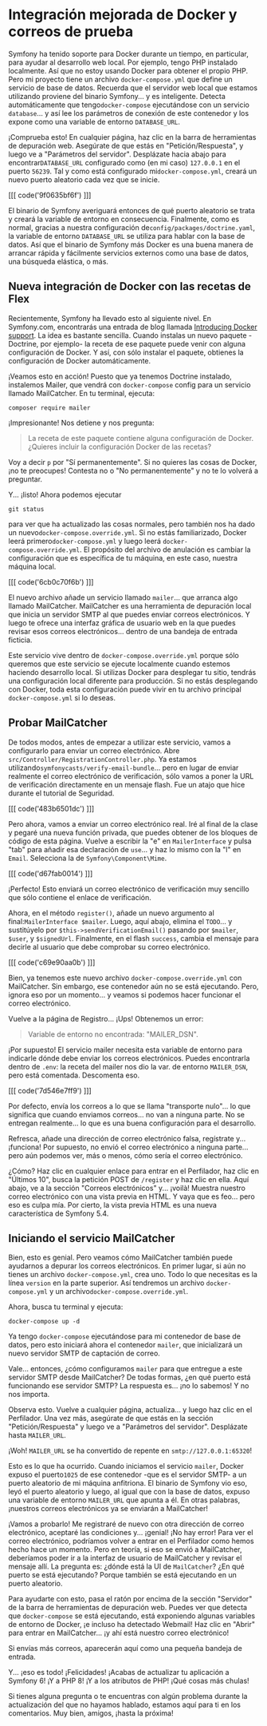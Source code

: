 # Integración mejorada de Docker y correos de prueba

Symfony ha tenido soporte para Docker durante un tiempo, en particular, para ayudar al desarrollo web local. Por ejemplo, tengo PHP instalado localmente. Así que no estoy usando Docker para obtener el propio PHP. Pero mi proyecto tiene un archivo `docker-compose.yml` que define un servicio de base de datos. Recuerda que el servidor web local que estamos utilizando proviene del binario Symfony... y es inteligente. Detecta automáticamente que tengo`docker-compose` ejecutándose con un servicio `database`... y así lee los parámetros de conexión de este contenedor y los expone como una variable de entorno `DATABASE_URL`.

¡Comprueba esto! En cualquier página, haz clic en la barra de herramientas de depuración web. Asegúrate de que estás en "Petición/Respuesta", y luego ve a "Parámetros del servidor". Desplázate hacia abajo para encontrar`DATABASE_URL` configurado como (en mi caso) `127.0.0.1` en el puerto `56239`. Tal y como está configurado mi`docker-compose.yml`, creará un nuevo puerto aleatorio cada vez que se inicie.

[[[ code('9f0635bf6f') ]]]

El binario de Symfony averiguará entonces de qué puerto aleatorio se trata y creará la variable de entorno en consecuencia. Finalmente, como es normal, gracias a nuestra configuración de`config/packages/doctrine.yaml`, la variable de entorno `DATABASE_URL` se utiliza para hablar con la base de datos. Así que el binario de Symfony más Docker es una buena manera de arrancar rápida y fácilmente servicios externos como una base de datos, una búsqueda elástica, o más.

## Nueva integración de Docker con las recetas de Flex

Recientemente, Symfony ha llevado esto al siguiente nivel. En Symfony.com, encontrarás una entrada de blog llamada [Introducing Docker support](https://symfony.com/blog/introducing-docker-support). La idea es bastante sencilla. Cuando instalas un nuevo paquete -Doctrine, por ejemplo- la receta de ese paquete puede venir con alguna configuración de Docker. Y así, con sólo instalar el paquete, obtienes la configuración de Docker automáticamente.

¡Veamos esto en acción! Puesto que ya tenemos Doctrine instalado, instalemos Mailer, que vendrá con `docker-compose` config para un servicio llamado MailCatcher. En tu terminal, ejecuta:

```terminal
composer require mailer
```

¡Impresionante! Nos detiene y nos pregunta:

> La receta de este paquete contiene alguna configuración de Docker.
> ¿Quieres incluir la configuración Docker de las recetas?

Voy a decir `p` por "Sí permanentemente". Si no quieres las cosas de Docker, ¡no te preocupes! Contesta no o "No permanentemente" y no te lo volverá a preguntar.

Y... ¡listo! Ahora podemos ejecutar

```termional
git status
```

para ver que ha actualizado las cosas normales, pero también nos ha dado un nuevo`docker-compose.override.yml`. Si no estás familiarizado, Docker leerá primero`docker-compose.yml` y luego leerá `docker-compose.override.yml`. El propósito del archivo de anulación es cambiar la configuración que es específica de tu máquina, en este caso, nuestra máquina local.

[[[ code('6cb0c70f6b') ]]]

El nuevo archivo añade un servicio llamado `mailer`... que arranca algo llamado MailCatcher. MailCatcher es una herramienta de depuración local que inicia un servidor SMTP al que puedes enviar correos electrónicos. Y luego te ofrece una interfaz gráfica de usuario web en la que puedes revisar esos correos electrónicos... dentro de una bandeja de entrada ficticia.

Este servicio vive dentro de `docker-compose.override.yml` porque sólo queremos que este servicio se ejecute localmente cuando estemos haciendo desarrollo local. Si utilizas Docker para desplegar tu sitio, tendrás una configuración local diferente para producción. Si no estás desplegando con Docker, toda esta configuración puede vivir en tu archivo principal `docker-compose.yml` si lo deseas.

## Probar MailCatcher

De todos modos, antes de empezar a utilizar este servicio, vamos a configurarlo para enviar un correo electrónico. Abre `src/Controller/RegistrationController.php`. Ya estamos utilizando`symfonycasts/verify-email-bundle`... pero en lugar de enviar realmente el correo electrónico de verificación, sólo vamos a poner la URL de verificación directamente en un mensaje flash. Fue un atajo que hice durante el tutorial de Seguridad.

[[[ code('483b6501dc') ]]]

Pero ahora, vamos a enviar un correo electrónico real. Iré al final de la clase y pegaré una nueva función privada, que puedes obtener de los bloques de código de esta página. Vuelve a escribir la "e" en `MailerInterface` y pulsa "tab" para añadir esa declaración de `use`... y haz lo mismo con la "l" en `Email`. Selecciona la de `Symfony\Component\Mime`.

[[[ code('d67fab0014') ]]]

¡Perfecto! Esto enviará un correo electrónico de verificación muy sencillo que sólo contiene el enlace de verificación.

Ahora, en el método `register()`, añade un nuevo argumento al final:`MailerInterface $mailer`. Luego, aquí abajo, elimina el `TODO`... y sustitúyelo por `$this->sendVerificationEmail()` pasando por `$mailer`, `$user`, y `$signedUrl`. Finalmente, en el flash `success`, cambia el mensaje para decirle al usuario que debe comprobar su correo electrónico.

[[[ code('c69e90aa0b') ]]]

Bien, ya tenemos este nuevo archivo `docker-compose.override.yml` con MailCatcher. Sin embargo, ese contenedor aún no se está ejecutando. Pero, ignora eso por un momento... y veamos si podemos hacer funcionar el correo electrónico.

Vuelve a la página de Registro... ¡Ups! Obtenemos un error:

> Variable de entorno no encontrada: "MAILER_DSN".

¡Por supuesto! El servicio mailer necesita esta variable de entorno para indicarle dónde debe enviar los correos electrónicos. Puedes encontrarla dentro de `.env`: la receta del mailer nos dio la var. de entorno `MAILER_DSN`, pero está comentada. Descomenta eso.

[[[ code('7d546e7ff9') ]]]

Por defecto, envía los correos a lo que se llama "transporte nulo"... lo que significa que cuando enviamos correos... no van a ninguna parte. No se entregan realmente... lo que es una buena configuración para el desarrollo.

Refresca, añade una dirección de correo electrónico falsa, regístrate y... ¡funciona! Por supuesto, no envió el correo electrónico a ninguna parte... pero aún podemos ver, más o menos, cómo sería el correo electrónico.

¿Cómo? Haz clic en cualquier enlace para entrar en el Perfilador, haz clic en "Últimos 10", busca la petición POST de `/register` y haz clic en ella. Aquí abajo, ve a la sección "Correos electrónicos" y... ¡voilà! Muestra nuestro correo electrónico con una vista previa en HTML. Y vaya que es feo... pero eso es culpa mía. Por cierto, la vista previa HTML es una nueva característica de Symfony 5.4.

## Iniciando el servicio MailCatcher

Bien, esto es genial. Pero veamos cómo MailCatcher también puede ayudarnos a depurar los correos electrónicos. En primer lugar, si aún no tienes un archivo `docker-compose.yml`, crea uno. Todo lo que necesitas es la línea `version` en la parte superior. Así tendremos un archivo `docker-compose.yml` y un archivo`docker-compose.override.yml`.

Ahora, busca tu terminal y ejecuta:

```terminal
docker-compose up -d
```

Ya tengo `docker-compose` ejecutándose para mi contenedor de base de datos, pero esto iniciará ahora el contenedor `mailer`, que inicializará un nuevo servidor SMTP de captación de correo.

Vale... entonces, ¿cómo configuramos `mailer` para que entregue a este servidor SMTP desde MailCatcher? De todas formas, ¿en qué puerto está funcionando ese servidor SMTP? La respuesta es... ¡no lo sabemos! Y no nos importa.

Observa esto. Vuelve a cualquier página, actualiza... y luego haz clic en el Perfilador. Una vez más, asegúrate de que estás en la sección "Petición/Respuesta" y luego ve a "Parámetros del servidor". Desplázate hasta `MAILER_URL`.

¡Woh! `MAILER_URL` se ha convertido de repente en `smtp://127.0.0.1:65320`!

Esto es lo que ha ocurrido. Cuando iniciamos el servicio `mailer`, Docker expuso el puerto`1025` de ese contenedor -que es el servidor SMTP- a un puerto aleatorio de mi máquina anfitriona. El binario de Symfony vio eso, leyó el puerto aleatorio y luego, al igual que con la base de datos, expuso una variable de entorno `MAILER_URL` que apunta a él. En otras palabras, ¡nuestros correos electrónicos ya se enviarán a MailCatcher!

¡Vamos a probarlo! Me registraré de nuevo con otra dirección de correo electrónico, aceptaré las condiciones y... ¡genial! ¡No hay error! Para ver el correo electrónico, podríamos volver a entrar en el Perfilador como hemos hecho hace un momento. Pero en teoría, si eso se envió a MailCatcher, deberíamos poder ir a la interfaz de usuario de MailCatcher y revisar el mensaje allí. La pregunta es: ¿dónde está la UI de `MailCatcher`? ¿En qué puerto se está ejecutando? Porque también se está ejecutando en un puerto aleatorio.

Para ayudarte con esto, pasa el ratón por encima de la sección "Servidor" de la barra de herramientas de depuración web. Puedes ver que detecta que `docker-compose` se está ejecutando, está exponiendo algunas variables de entorno de Docker, ¡e incluso ha detectado Webmail! Haz clic en "Abrir" para entrar en MailCatcher... ¡y ahí está nuestro correo electrónico!

Si envías más correos, aparecerán aquí como una pequeña bandeja de entrada.

Y... ¡eso es todo! ¡Felicidades! ¡Acabas de actualizar tu aplicación a Symfony 6! ¡Y a PHP 8! ¡Y a los atributos de PHP! ¡Qué cosas más chulas!

Si tienes alguna pregunta o te encuentras con algún problema durante la actualización del que no hayamos hablado, estamos aquí para ti en los comentarios. Muy bien, amigos, ¡hasta la próxima!
